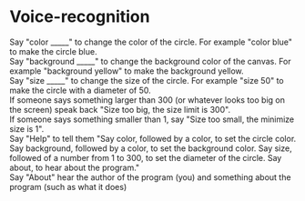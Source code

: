 # Voice-recognition
Say "color _____" to change the color of the circle. For example "color blue" to make the circle blue.<br>
Say "background _____" to change the background color of the canvas. For example "background yellow" to make the background yellow.<br>
Say "size _____" to change the size of the circle. For example "size 50" to make the circle with a diameter of 50.<br>
If someone says something larger than 300 (or whatever looks too big on the screen) speak back "Size too big, the size limit is 300".<br>
If someone says something smaller than 1, say "Size too small, the minimize size is 1".<br>
Say "Help" to tell them "Say color, followed by a color, to set the circle color. Say background, followed by a color, to set the background color. Say size, followed of a number from 1 to 300, to set the diameter of the circle. Say about, to hear about the program."<br>
Say "About" hear the author of the program (you) and something about the program (such as what it does)<br>
